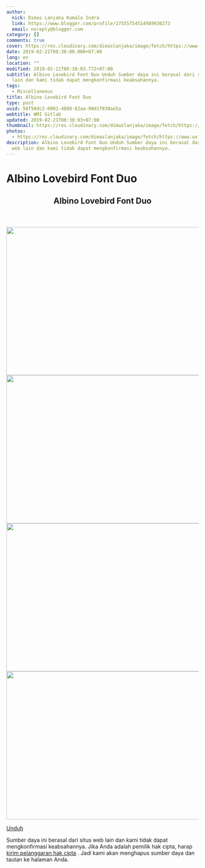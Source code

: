 ```yaml
---
author:
  nick: Dimas Lanjaka Kumala Indra
  link: https://www.blogger.com/profile/17555754514989936273
  email: noreply@blogger.com
category: []
comments: true
cover: https://res.cloudinary.com/dimaslanjaka/image/fetch/https://www.uxfree.com/wp-content/uploads/2019/01/albino-lovebird-font-duo.jpg
date: 2019-02-21T00:38:00.000+07:00
lang: en
location: ""
modified: 2019-02-21T00:38:03.772+07:00
subtitle: Albino Lovebird Font Duo Unduh Sumber daya ini berasal dari situs web
  lain dan kami tidak dapat mengkonfirmasi keabsahannya.
tags:
  - Miscellaneous
title: Albino Lovebird Font Duo
type: post
uuid: 58f50dc2-6002-4888-82aa-98d1f030ae5a
webtitle: WMI Gitlab
updated: 2019-02-21T00:38:03+07:00
thumbnail: https://res.cloudinary.com/dimaslanjaka/image/fetch/https://www.uxfree.com/wp-content/uploads/2019/01/albino-lovebird-font-duo.jpg
photos:
  - https://res.cloudinary.com/dimaslanjaka/image/fetch/https://www.uxfree.com/wp-content/uploads/2019/01/albino-lovebird-font-duo.jpg
description: Albino Lovebird Font Duo Unduh Sumber daya ini berasal dari situs
  web lain dan kami tidak dapat mengkonfirmasi keabsahannya.
---
```


<h1 for="title" class="notranslate">Albino Lovebird  Font Duo</h1>  <div>  <div class="main main-detail pw"><div class="content" id="J_mainCont">  <article><header class="entry-header"><h1 class="title-detail" for="title"> <span class="notranslate"> Albino Lovebird Font Duo</span> </h1></header><div class="article-detail"><p><img class="alignnone size-full wp-image-778653" src="https://res.cloudinary.com/dimaslanjaka/image/fetch/https://www.uxfree.com/wp-content/uploads/2019/01/albino-lovebird-font-duo.jpg" width="580" height="388"><img class="alignnone size-full wp-image-778653" src="https://res.cloudinary.com/dimaslanjaka/image/fetch/https://www.uxfree.com/wp-content/uploads/2019/01/albino-lovebird-font-duo.jpg" width="580" height="388"><img class="alignnone size-full wp-image-778655" src="https://res.cloudinary.com/dimaslanjaka/image/fetch/https://www.uxfree.com/wp-content/uploads/2019/01/albino-lovebird-font-duo-1-1.jpg" width="580" height="388"><img class="alignnone size-full wp-image-778656" src="https://res.cloudinary.com/dimaslanjaka/image/fetch/https://www.uxfree.com/wp-content/uploads/2019/01/albino-lovebird-font-duo-2.jpg" width="580" height="388"></p></div></article><div class="article-ctrlbar"><div class="ac-main"><div class="onp-locker-call" data-lock-id="onpLock443517"><p> <a class="btn-download" href="http://dimaslanjaka-storage.000webhostapp.com/uxfree.php?path=/dload/778622" target="_blank" rel="noopener noreferer nofollow"><i class="icf icon-dlb"></i></a> <span class="notranslate"> <a class="btn-download" href="http://dimaslanjaka-storage.000webhostapp.com/uxfree.php?path=/dload/778622" target="_blank" rel="noopener noreferer nofollow"><span>Unduh</span></a></span> </p></div></div></div>  <p class="tip-txt"> <span class="notranslate"> Sumber daya ini berasal dari situs web lain dan kami tidak dapat mengkonfirmasi keabsahannya.</span> <span class="notranslate"> Jika Anda adalah pemilik hak cipta, harap <a class="hl" href="https://dimaslanjaka.github.io/page/safelink.html?url=aHR0cHM6Ly93d3cudXhmcmVlLmNvbS9hcHBlYWwvP3RpdGxlPUFsYmlubytMb3ZlYmlyZCslMjYlMjM4MjExJTNCK0ZvbnQrRHVvJnVybD1odHRwcyUzQSUyRiUyRnd3dy51eGZyZWUuY29tJTJGYWxiaW5vLWxvdmViaXJkLWZvbnQtZHVvJTJG" target="_blank">kirim pelanggaran hak cipta</a> .</span> <span class="notranslate"> Jadi kami akan menghapus sumber daya dan tautan ke halaman Anda.</span> </p>  <div></div>  </div></div>  <script src="https://cdnjs.cloudflare.com/ajax/libs/jquery/3.3.1/jquery.min.js"></script><script src="https://cdnjs.cloudflare.com/ajax/libs/jQuery-linkify/2.1.7/linkify.min.js"></script><script src="https://cdnjs.cloudflare.com/ajax/libs/jQuery-linkify/2.1.7/linkify-jquery.min.js"></script><script src="https://codepen.io/dimaslanjaka/pen/BGwZLP.js"></script>  </div>  <script src="https://codepen.io/dimaslanjaka/pen/aQRrbR.js"></script>